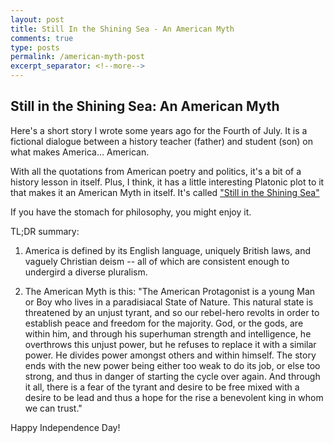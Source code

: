 ```yaml
---
layout: post
title: Still In the Shining Sea - An American Myth
comments: true
type: posts
permalink: /american-myth-post
excerpt_separator: <!--more-->
---
```


## Still in the Shining Sea: An American Myth

Here's a short story I wrote some years ago for the Fourth of July. It is a fictional dialogue between a history teacher (father) and student (son) on what makes America... American. 

With all the quotations from American poetry and politics, it's a bit of a history lesson in itself. Plus, I think, it has a little interesting Platonic plot to it that makes it an American Myth in itself. It's called ["Still in the Shining Sea"](/american-myth)

<!--more-->

If you have the stomach for philosophy, you might enjoy it. 

TL;DR summary:

1. America is defined by its English language, uniquely British laws, and vaguely Christian deism -- all of which are consistent enough to undergird a diverse pluralism. 

2. The American Myth is this: "The American Protagonist is a young Man or Boy who lives in a paradisiacal State of Nature. This natural state is threatened by an unjust tyrant, and so our rebel-hero revolts in order to establish peace and freedom for the majority. God, or the gods, are within him, and through his superhuman strength and intelligence, he overthrows this unjust power, but he refuses to replace it with a similar power. He divides power amongst others and within himself. The story ends with the new power being either too weak to do its job, or else too strong, and thus in danger of starting the cycle over again. And through it all, there is a fear of the tyrant and desire to be free mixed with a desire to be lead and thus a hope for the rise a benevolent king in whom we can trust."


Happy Independence Day!